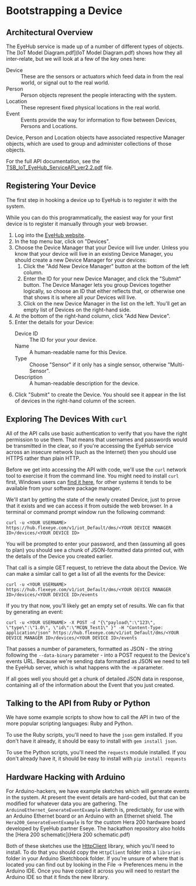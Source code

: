 # Bootstrapping a Device

## Architectural Overview

The EyeHub service is made up of a number of different types of objects.  The [IoT Model Diagram.pdf](IoT Model Diagram.pdf) shows how they all inter-relate, but we will look at a few of the key ones here:

<dl>
  <dt>Device</dt><dd>These are the sensors or actuators which feed data in from the real world, or signal out to the real world.</dd>
  <dt>Person</dt><dd>Person objects represent the people interacting with the system.</dd>
  <dt>Location</dt><dd>These represent fixed physical locations in the real world.</dd>
  <dt>Event</dt><dd>Events provide the way for information to flow between Devices, Persons and Locations.</dd>
</dl>

Device, Person and Location objects have associated respective Manager objects, which are used to group and administer collections of those objects.

For the full API documentation, see the [TSB_IoT_EyeHub_ServiceAPI_ver2.2.pdf](TSB_IoT_EyeHub_ServiceAPI_ver2.2.pdf) file.

## Registering Your Device

The first step in hooking a device up to EyeHub is to register it with the system.

While you can do this programmatically, the easiest way for your first device is to register it manually through your web browser.

1. Log into the [EyeHub website](https://hub.flexeye.com).
1. In the top menu bar, click on "Devices".
1. Choose the Device Manager that your Device will live under. Unless you know that your device will live in an existing Device Manager, you should create a new Device Manager for your devices:
    1. Click the "Add New Device Manager" button at the bottom of the left column.
    1. Enter the ID for your new Device Manager, and click the "Submit" button.  The Device Manager lets you group Devices together logically, so choose an ID that either reflects that, or otherwise one that shows it is where all *your* Devices will live.
    1. Click on the new Device Manager in the list on the left.  You'll get an empty list of Devices on the right-hand side.
1. At the bottom of the right-hand column, click "Add New Device".
1. Enter the details for your Device:
    <dl>
      <dt>Device ID</dt><dd>The ID for your your device.</dd>
      <dt>Name</dt><dd>A human-readable name for this Device.</dd>
      <dt>Type</dt><dd>Choose "Sensor" if it only has a single sensor, otherwise "Multi-Sensor".</dd>
      <dt>Description</dt><dd>A human-readable description for the device.</dd>
    </dl>
1. Click "Submit" to create the Device.  You should see it appear in the list of devices in the right-hand column of the screen.

## Exploring The Devices With `curl`

All of the API calls use basic authentication to verify that you have the right permission to use them.  That means that usernames and passwords would be transmitted in the clear, so if you're accessing the EyeHub service across an insecure network (such as the Internet) then you should use HTTPS rather than plain HTTP.

Before we get into accessing the API with code, we'll use the `curl` network tool to exercise it from the command line.  You might need to install `curl` first, Windows users can [find it here](http://curl.haxx.se/download.html), for other systems it tends to be available from your software package manager.

We'll start by getting the state of the newly created Device, just to prove that it exists and we can access it from outside the web browser.  In a terminal or command prompt window run the following command:

    curl -u <YOUR USERNAME> https://hub.flexeye.com/v1/iot_Default/dms/<YOUR DEVICE MANAGER ID>/devices/<YOUR DEVICE ID>

You will be prompted to enter your password, and then (assuming all goes to plan) you should see a chunk of JSON-formatted data printed out, with the details of the Device you created earlier.

That call is a simple GET request, to retrieve the data about the Device.  We can make a similar call to get a list of all the events for the Device:

    curl -u <YOUR USERNAME> https://hub.flexeye.com/v1/iot_Default/dms/<YOUR DEVICE MANAGER ID>/devices/<YOUR DEVICE ID>/events

If you try that now, you'll likely get an empty set of results.  We can fix that by generating an event:

    curl -u <YOUR USERNAME> -X POST -d "{\"payload\":\"123\", \"type\":\"1.0\", \"id\":\"MCQN_Test1\" }" -H "Content-Type: application/json" https://hub.flexeye.com/v1/iot_Default/dms/<YOUR DEVICE MANAGER ID>/devices/<YOUR DEVICE ID>/events

That passes a number of parameters, formatted as JSON - the string following the `--data-binary` parameter - into a POST request to the Device's events URL.  Because we're sending data formatted as JSON we need to tell the EyeHub server, which is what happens with the `-H` parameter.

If all goes well you should get a chunk of detailed JSON data in response, containing all of the information about the Event that you just created.

## Talking to the API from Ruby or Python

We have some example scripts to show how to call the API in two of the more popular scripting languages: Ruby and Python.

To use the Ruby scripts, you'll need to have the `json` gem installed.  If you don't have it already, it should be easy to install with `gem install json`.

To use the Python scripts, you'll need the `requests` module installed.  If you don't already have it, it should be easy to install with `pip install requests`

## Hardware Hacking with Arduino

For Arduino-hackers, we have example sketches which will generate events in the system.  At present the event details are hard-coded, but that can be modified for whatever data you are gathering.  The `ArduinoEthernet_GenerateEventExample` sketch is, predictably, for use with an Arduino Ethernet board or an Arduino with an Ethernet shield.  The `Hera200_GenerateEventExample` is for the custom Hera 200 hardware board developed by EyeHub partner Eseye.  The hackathon repository also holds the [Hera 200 schematic](Hera 200 schematic.pdf)

Both of these sketches use the [HttpClient](https://github.com/amcewen/HttpClient) library, which you'll need to install.  To do that you should copy the `HttpClient` folder into a `libraries` folder in your Arduino Sketchbook folder.  If you're unsure of where that is located you can find out by looking in the File -> Preferences menu in the Arduino IDE.  Once you have copied it across you will need to restart the Arduino IDE so that it finds the new library.
